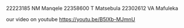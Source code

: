 22223185 NM Manqele 22358600 T Matsebula 22302612 VA Mafuleka

our video on youtube
https://youtu.be/B5lXb-MJmnU
